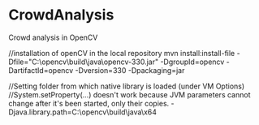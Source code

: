 # CrowdAnalysis
Crowd analysis in OpenCV

//installation of openCV in the local repository
mvn install:install-file -Dfile="C:\opencv\build\java\opencv-330.jar" -DgroupId=opencv -DartifactId=opencv -Dversion=330 -Dpackaging=jar

//Setting folder from which native library is loaded (under VM Options)
//System.setProperty(...) doesn't work because JVM parameters cannot change after it's been started, only their copies.
-Djava.library.path=C:\opencv\build\java\x64
